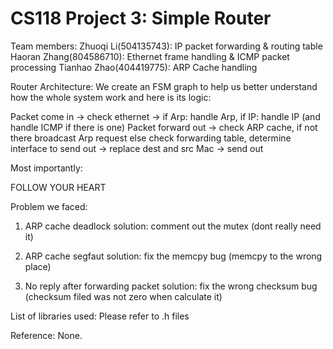 # CS118 Project 3: Simple Router

Team members:
Zhuoqi Li(504135743): IP packet forwarding & routing table 
Haoran Zhang(804586710): Ethernet frame handling & ICMP packet processing
Tianhao Zhao(404419775): ARP Cache handling

Router Architecture:
We create an FSM graph to help us better understand how the whole system work and here is its logic:
 
 Packet come in -> check ethernet -> if Arp: handle Arp, if IP: handle IP (and handle ICMP if there is one)
 Packet forward out -> check ARP cache, if not there broadcast Arp request else check forwarding table, determine interface to  send out -> replace dest and src Mac -> send out
 
 Most importantly:
  
  FOLLOW YOUR HEART 
 

Problem we faced:
   1. ARP cache deadlock
   solution: comment out the mutex (dont really need it)
   
   2. ARP cache segfaut 
   solution: fix the memcpy bug (memcpy to the wrong place)
   
   3. No reply after forwarding packet
   solution: fix the wrong checksum bug (checksum filed was not zero when calculate it)

List of libraries used:
Please refer to .h files

Reference:
None.
